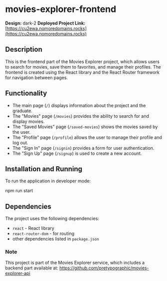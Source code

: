 # movies-explorer-frontend
**Design:** dark-2
**Deployed Project Link:** [https://cu2ewa.nomoredomains.rocks](https://cu2ewa.nomoredomains.rocks)

## Description
This is the frontend part of the Movies Explorer project, which allows users to search for movies, save them to favorites, and manage their profiles. The frontend is created using the React library and the React Router framework for navigation between pages.

## Functionality
- The main page (`/`) displays information about the project and the graduate.
- The "Movies" page (`/movies`) provides the ability to search for and display movies.
- The "Saved Movies" page (`/saved-movies`) shows the movies saved by the user.
- The "Profile" page (`/profile`) allows the user to manage their profile and log out.
- The "Sign In" page (`/signin`) provides a form for user authentication.
- The "Sign Up" page (`/signup`) is used to create a new account.

## Installation and Running
To run the application in developer mode:

npm run start

## Dependencies

The project uses the following dependencies:

- `react` - React library
- `react-router-dom` - for routing
- other dependencies listed in `package.json`

### Note

This project is part of the Movies Explorer service, which includes a backend part available at: https://github.com/pretypographic/movies-explorer-api
